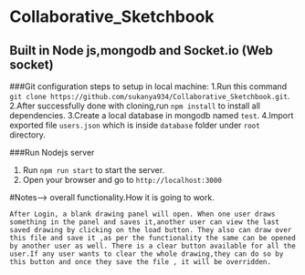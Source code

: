 # Collaborative_Sketchbook
## Built in Node js,mongodb and Socket.io (Web socket)

###Git configuration steps to setup in local machine:
1.Run this command `git clone https://github.com/sukanya934/Collaborative_Sketchbook.git`.
2.After successfully done with cloning,run `npm install` to install all dependencies.
3.Create a local database in mongodb named `test`.
4.Import exported file `users.json` which is inside `database` folder under `root` directory.

###Run Nodejs server
1. Run `npm run start` to start the server.
2. Open your browser and go to `http://localhost:3000`



#Notes--> overall functionality.How it is going to work.

`After Login, a blank drawing panel will open.
When one user draws something in the panel and saves it,another user can view the last saved drawing by clicking on the load button.
They also can draw over this file and save it ,as per the functionality the same can be opened by another user as well.
There is a clear button available for all the user.If any user wants to clear the whole drawing,they can do so by this button and once they save the file , it will be overridden.`
